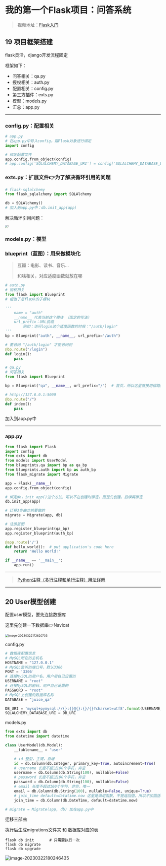 # 我的第一个Flask项目：问答系统

> 视频地址：[Flask入门](https://www.bilibili.com/video/BV17r4y1y7jJ/?vd_source=f111e229e8ddffc692d57d989194e313)



## 19 项目框架搭建

flask灵活，django开发流程固定

框架如下：

- 问答相关：qa.py
- 授权相关：auth.py
- 配置相关：config.py
- 第三方插件：exts.py
- 模型：models.py
- 汇总：app.py

----

### config.py：配置相关

```python
# app.py
# 在app.py中导入config，跟Flask对象进行绑定
import config

# 绑定配置文件
app.config.from_object(config)
# app.config['SQLALCHEMY_DATABASE_URI'] = config['SQLALCHEMY_DATABASE_URI']
```

### exts.py：扩展文件👉为了解决循环引用的问题

```python
# flask-sqlalchemy
from flask_sqlalchemy import SQLAlchemy

db = SQLAlchemy()
# 加入到app.py中：db.init_app(app)
```

解决循环引用问题：

<img src="F:/lifeProject/first_flask/images/1.png" alt="1" style="zoom: 50%;" />

### models.py：模型

### blueprint（蓝图）：用来做模块化

> 豆瓣：电影、读书、音乐...
>
> 和啥相关，对应适度函数就放在哪

```python
# auth.py
# 授权相关
from flask import Blueprint
# 相当于是flask的子模块

'''
    name = "auth"
    __name__ 代表当前这个模块 （固定的写法）
    url_prefix：URL前缀
        例如：访问login这个适度函数的时候："/auth/login"
'''
bp = Blueprint("auth", __name__, url_prefix="/auth")

# 要访问 "/auth/login" 才能访问到
@bp.route("/login")
def login():
    pass
```

```python
# qa.py
# 问答相关
from flask import Blueprint

bp = Blueprint("qa", __name__, url_prefix="/")	# 首页，所以这里直接用根路径

# http://127.0.0.1:5000
@bp.route("/")
def index():
    pass
```

加入到app.py中

---

### app.py

```python
from flask import Flask
import config
from exts import db
from models import UserModel
from blueprints.qa import bp as qa_bp
from blueprints.auth import bp as auth_bp
from flask_migrate import Migrate

app = Flask(__name__)
app.config.from_object(config)

# 绑定db，init_app()这个方法，可以不在创建时绑定，而是先创建，后续再绑定
db.init_app(app)

# 迁移3步曲之前要做的
migrate = Migrate(app, db)

# 注册蓝图
app.register_blueprint(qa_bp)
app.register_blueprint(auth_bp)

@app.route('/')
def hello_world():  # put application's code here
    return 'Hello World!'

if __name__ == '__main__':
    app.run()
```



---

>  [Python注释（多行注释和单行注释）用法详解](https://blog.csdn.net/zihong523/article/details/118896082?ops_request_misc=%257B%2522request%255Fid%2522%253A%2522167947600116800222851562%2522%252C%2522scm%2522%253A%252220140713.130102334..%2522%257D&request_id=167947600116800222851562&biz_id=0&utm_medium=distribute.pc_search_result.none-task-blog-2~all~top_positive~default-2-118896082-null-null.142^v76^insert_down2,201^v4^add_ask,239^v2^insert_chatgpt&utm_term=python%E5%A4%9A%E8%A1%8C%E6%B3%A8%E9%87%8A&spm=1018.2226.3001.4187)

----



## 20 User模型创建

配置user模型，要先连接数据库

这里先创建一下数据库👉Navicat

<img src="F:/lifeProject/first_flask/images/image-20230322172620703.png" alt="image-20230322172620703" style="zoom:67%;" />

config.py

```python
# 数据库配置信息
# MySQL所在的主机名
HOSTNAME = "127.0.0.1"
# MySQL监听的端口号，默认3306
PORT = '3306'
# 连接MySQL的用户名，用户用自己设置的
USERNAME = "root"
# 连接MySQL的密码，用户自己设置的
PASSWORD = "root"
# MySQL上创建的数据库名称
DATABASE = "juice_qa"

DB_URI = 'mysql+pymysql://{}:{}@{}:{}/{}?charset=utf8'.format(USERNAME, PASSWORD, HOSTNAME, PORT, DATABASE)
SQLALCHEMY_DATABASE_URI = DB_URI
```



models.py

```python
from exts import db
from datetime import datetime

class UserModel(db.Model):
    __tablename__ = "user"

    # id 整型，主键，自增
    id = db.Column(db.Integer, primary_key=True, autoincrement=True)
    # username 长度不超过100个字符，非空
    username = db.Column(db.String(100), nullable=False)
    # password 长度不超过100个字符，非空
    password = db.Column(db.String(100), nullable=False)
    # email 长度不超过100个字符，非空，唯一
    email = db.Column(db.String(100), nullable=False, unique=True)
    # join_time default=datatime.now 这里是调用函数，不是返回值，所以不加圆括号
    join_time = db.Column(db.DateTime, default=datetime.now)

# migrate = Migrate(app, db) 加在app.py中
```

迁移三部曲

执行后生成migrations文件夹 和 数据库对应的表

```
flask db init 		# 只需要执行一次
flask db migrate
flask db upgrade
```

![image-20230322180246435](F:/lifeProject/first_flask/images/image-20230322180246435.png)

